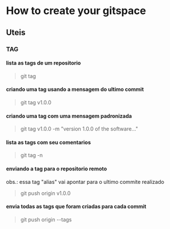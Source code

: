 # How to create your gitspace

## Uteis
### TAG
#### lista as tags de um repositorio
> git tag
#### criando uma tag usando a mensagem do ultimo commit
> git tag v1.0.0
#### criando uma tag com uma mensagem padronizada
> git tag v1.0.0 -m "version 1.0.0 of the software..."

#### lista as tags com seu comentarios
> git tag -n

#### enviando a tag para o repositorio remoto
obs.: essa tag "alias" vai apontar para o ultimo commite realizado
> git push origin v1.0.0

#### envia todas as tags que foram criadas para cada commit
> git push  origin --tags


